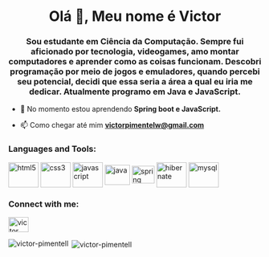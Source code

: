 <h1 align="center">Olá 👋, Meu nome é Victor</h1>
<h3 align="center">Sou estudante em Ciência da Computação. Sempre fui aficionado por tecnologia, videogames, amo montar computadores e aprender como as coisas funcionam. Descobri programação por meio de jogos e emuladores, quando percebi seu potencial, decidi que essa seria a área a qual eu iria me dedicar. Atualmente programo em Java e JavaScript.</h3>

- 🌱 No momento estou aprendendo **Spring boot e JavaScript.**

- 📫 Como chegar até mim **victorpimentelw@gmail.com**

<h3 align="left">Languages and Tools:</h3>
<div>
  <img align="center" alt="html5" height="50" width="60" src="https://cdn.jsdelivr.net/gh/devicons/devicon@latest/icons/html5/html5-original-wordmark.svg" />  
  <img align="center" alt="css3" height="50" width="60" src="https://cdn.jsdelivr.net/gh/devicons/devicon@latest/icons/css3/css3-original-wordmark.svg" />
  <img align="center" alt="javascript" height="50" width="60" src="https://cdn.jsdelivr.net/gh/devicons/devicon@latest/icons/javascript/javascript-original.svg" />
  <img align="center" alt="java" height="40" width="50"src="https://cdn.jsdelivr.net/gh/devicons/devicon/icons/java/java-original-wordmark.svg" />
  <img align="center" alt="spring" height="35" width="45"src="https://cdn.jsdelivr.net/gh/devicons/devicon/icons/spring/spring-original.svg">
  <img align="center" alt="hibernate" height="50" width="60" src="https://cdn.jsdelivr.net/gh/devicons/devicon@latest/icons/hibernate/hibernate-original-wordmark.svg">
  <img align="center" alt="mysql" height="50" width="60" src="https://cdn.jsdelivr.net/gh/devicons/devicon/icons/mysql/mysql-original-wordmark.svg">
</div>


<h3 align="left">Connect with me:</h3>
<p align="left">
<a href="https://linkedin.com/in/victor pimentel correia" target="blank"><img align="center" src="https://raw.githubusercontent.com/rahuldkjain/github-profile-readme-generator/master/src/images/icons/Social/linked-in-alt.svg" alt="victor pimentel correia" height="30" width="40" /></a>
</p>

<p><img align="left" src="https://github-readme-stats.vercel.app/api/top-langs?username=victor-pimentell&show_icons=true&locale=en&layout=compact" alt="victor-pimentell" /></p>

<p>&nbsp;<img align="center" src="https://github-readme-stats.vercel.app/api?username=victor-pimentell&show_icons=true&locale=en" alt="victor-pimentell" /></p>
